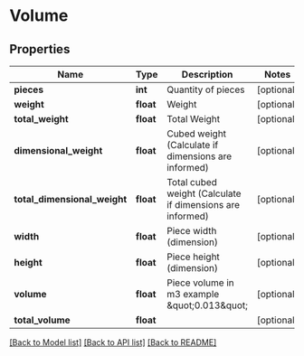 # Volume

## Properties
Name | Type | Description | Notes
------------ | ------------- | ------------- | -------------
**pieces** | **int** | Quantity of pieces | [optional] 
**weight** | **float** | Weight | [optional] 
**total_weight** | **float** | Total Weight | [optional] 
**dimensional_weight** | **float** | Cubed weight (Calculate if dimensions are informed) | [optional] 
**total_dimensional_weight** | **float** | Total cubed weight (Calculate if dimensions are informed) | [optional] 
**width** | **float** | Piece width (dimension) | [optional] 
**height** | **float** | Piece height (dimension) | [optional] 
**volume** | **float** | Piece volume in m3 example \&quot;0.013\&quot; | [optional] 
**total_volume** | **float** |  | [optional] 

[[Back to Model list]](../README.md#documentation-for-models) [[Back to API list]](../README.md#documentation-for-api-endpoints) [[Back to README]](../README.md)


